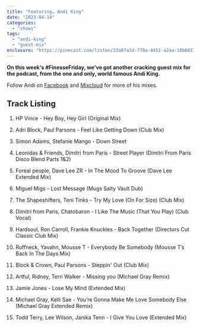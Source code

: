 ```yaml
---
title: "Featuring… Andi King"
date: "2023-04-14"
categories: 
  - "shows"
tags: 
  - "andi-king"
  - "guest-mix"
enclosure: "https://pinecast.com/listen/23a87a1d-770a-4451-a2aa-10bb85728f3a.mp3 67747114 audio/mpeg "
---
```


**On this week's #FinesseFriday, we've got another cracking guest mix for the podcast, from the one and only, world famous Andi King.**

Follow Andi on [Facebook](https://www.facebook.com/WorldFamousAndiKing) and [Mixcloud](https://www.mixcloud.com/andi-king/) for more of his mixes.

## Track Listing

1. HP Vince - Hey Boy, Hey Girl (Original Mix)

3. Adri Block, Paul Parsons - Feel Like Getting Down (Club Mix)

5. Simon Adams, Stefanie Mango - Down Street

7. Leonidas & Friends, Dimitri from Paris - Street Player (Dimitri From Paris Disco Blend Parts 1&2)

9. Foreal people, Dave Lee ZR - In The Mood To Groove (Dave Lee Extended Mix)

11. Miguel Migs - Lost Message (Mugs Salty Vault Dub)

13. The Shapeshifters, Teni Tinks - Try My Love (On For Size) (Club Mix)

15. Dimitri from Paris, Chatobaron - I Like The Music (That You Play) (Club Vocal)

17. Hardsoul, Ron Carroll, Frankie Knuckles - Back Together (Directors Cut Classic Club Mix)

19. Ruffneck, Yavahn, Mousse T - Everybody Be Somebody (Mousse T’s Back In The Days Mix)

21. Block & Crown, Paul Parsons - Steppin' Out (Club Mix)

23. Artful, Ridney, Terri Walker - Missing you (Michael Gray Remix)

25. Jamie Jones - Lose My Mind (Extended Mix)

27. Michael Gray, Kelli Sae - You’re Gonna Make Me Love Somebody Else (Michael Gray Extended Remix)

29. Todd Terry, Lee Wilson, Janika Tenn - I Give You Love (Extended Mix)
